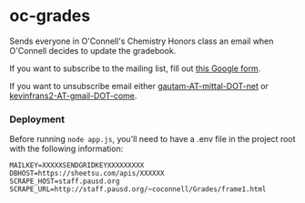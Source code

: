 # oc-grades
Sends everyone in O'Connell's Chemistry Honors class an email when O'Connell decides to update the gradebook.


If you want to subscribe to the mailing list, fill out [this Google form](http://goo.gl/forms/2Xbr87D9XC).

If you want to unsubscribe email either [gautam-AT-mittal-DOT-net](mailto:gautam@mittal.net) or [kevinfrans2-AT-gmail-DOT-come](kevinfrans2@gmail.com).

### Deployment
Before running ```node app.js```, you'll need to have a .env file in the project root with the following information:
```
MAILKEY=XXXXXSENDGRIDKEYXXXXXXXXX
DBHOST=https://sheetsu.com/apis/XXXXXX
SCRAPE_HOST=staff.pausd.org
SCRAPE_URL=http://staff.pausd.org/~coconnell/Grades/frame1.html
```
